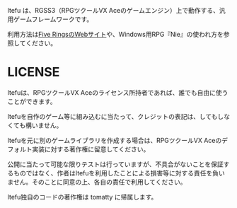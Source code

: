 
Itefu は、RGSS3（RPGツクールVX Aceのゲームエンジン）上で動作する、汎用ゲームフレームワークです。

利用方法は[Five RingsのWebサイト](https://five-rings.neocities.org/inside-itefu/)や、Windows用RPG『Nie』の使われ方を参照してください。


# LICENSE

Itefuは、RPGツクールVX Aceのライセンス所持者であれば、誰でも自由に使うことができます。

Itefuを自作のゲーム等に組み込むに当たって、クレジットの表記は、してもしなくても構いません。

Itefuを元に別のゲームライブラリを作成する場合は、RPGツクールVX Aceのデフォルト実装に対する著作権に留意してください。

公開に当たって可能な限りテストは行っていますが、不具合がないことを保証するものではなく、作者はItefuを利用したことによる損害等に対する責任を負いません。そのことに同意の上、各自の責任で利用してください。

Itefu独自のコードの著作権は tomatty に帰属します。
